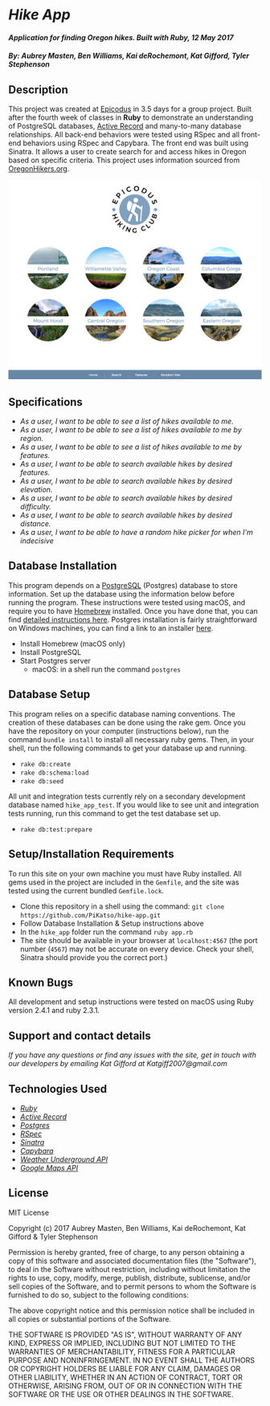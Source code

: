 # _Hike App_

#### _Application for finding Oregon hikes. Built with Ruby, 12 May 2017_

#### _By: **Aubrey Masten, Ben Williams, Kai deRochemont, Kat Gifford, Tyler Stephenson**_

## Description

This project was created at [Epicodus](https://www.epicodus.com/) in 3.5 days for a group project. Built after the fourth week of classes in **Ruby** to demonstrate an understanding of PostgreSQL databases, [Active Record](https://github.com/rails/rails/tree/master/activerecord) and many-to-many database relationships. All back-end behaviors were tested using RSpec and all front-end behaviors using RSpec and Capybara. The front end was built using Sinatra. It allows a user to create search for and access hikes in Oregon based on specific criteria. This project uses information sourced from [OregonHikers.org](http://www.oregonhikers.org/).

![](https://github.com/PiKatso/hike-app/blob/pikatso1/public/img/Screen%20Shot%20.png)

## Specifications

* _As a user, I want to be able to see a list of hikes available to me._
* _As a user, I want to be able to see a list of hikes available to me by region._
* _As a user, I want to be able to see a list of hikes available to me by features._
* _As a user, I want to be able to search available hikes by desired features._
* _As a user, I want to be able to search available hikes by desired elevation._
* _As a user, I want to be able to search available hikes by desired difficulty._
* _As a user, I want to be able to search available hikes by desired distance._
* _As a user, I want to be able to have a random hike picker for when I'm indecisive_

## Database Installation

This program depends on a [PostgreSQL](https://www.postgresql.org/) (Postgres) database to store information. Set up the database using the information below before running the program. These instructions were tested using macOS, and require you to have [Homebrew](https://brew.sh/) installed. Once you have done that, you can find [detailed instructions here](https://www.learnhowtoprogram.com/ruby/ruby-database-basics/installing-postgres-7fb0cff7-a0f5-4b61-a0db-8a928b9f67ef). Postgres installation is fairly straightforward on Windows machines, you can find a link to an installer [here](https://www.enterprisedb.com/downloads/postgres-postgresql-downloads#windows).

* Install Homebrew (macOS only)
* Install PostgreSQL
* Start Postgres server
  * macOS: in a shell run the command `postgres`

## Database Setup

This program relies on a specific database naming conventions. The creation of these databases can be done using the rake gem. Once you have the repository on your computer (instructions below), run the command `bundle install` to install all necessary ruby gems. Then, in your shell, run the following commands to get your database up and running.

  * `rake db:create`
  * `rake db:schema:load`
  * `rake db:seed`

All unit and integration tests currently rely on a secondary development database named `hike_app_test`. If you would like to see unit and integration tests running, run this command to get the test database set up.

 * `rake db:test:prepare`

<!-- ## Database Schema

<img src="http://i.imgur.com/jOT8dxK.png" /> -->

## Setup/Installation Requirements

To run this site on your own machine you must have Ruby installed. All gems used in the project are included in the `Gemfile`, and the site was tested using the current bundled `Gemfile.lock`.

* Clone this repository in a shell using the command:
`git clone https://github.com/PiKatso/hike-app.git`
* Follow Database Installation & Setup instructions above
* In the `hike_app` folder run the command `ruby app.rb`
* The site should be available in your browser at `localhost:4567` (the port number (`4567`) may not be accurate on every device. Check your shell, Sinatra should provide you the correct port.)

## Known Bugs

All development and setup instructions were tested on macOS using Ruby version 2.4.1 and ruby 2.3.1.

## Support and contact details

_If you have any questions or find any issues with the site, get in touch with our developers by emailing Kat Gifford at Katgiff2007@gmail.com_

## Technologies Used

* _[Ruby](https://www.ruby-lang.org/en/)_
* _[Active Record](https://github.com/rails/rails/tree/master/activerecord)_
* _[Postgres](https://www.postgresql.org/)_
* _[RSpec](http://rspec.info/)_
* _[Sinatra](http://www.sinatrarb.com/)_
* _[Capybara](https://teamcapybara.github.io/capybara/)_
* _[Weather Underground API](https://www.wunderground.com/)_
* _[Google Maps API](https://developers.google.com/maps/)_


## License

MIT License

Copyright (c) 2017 Aubrey Masten, Ben Williams, Kai deRochemont, Kat Gifford & Tyler Stephenson

Permission is hereby granted, free of charge, to any person obtaining a copy
of this software and associated documentation files (the "Software"), to deal
in the Software without restriction, including without limitation the rights
to use, copy, modify, merge, publish, distribute, sublicense, and/or sell
copies of the Software, and to permit persons to whom the Software is
furnished to do so, subject to the following conditions:

The above copyright notice and this permission notice shall be included in all
copies or substantial portions of the Software.

THE SOFTWARE IS PROVIDED "AS IS", WITHOUT WARRANTY OF ANY KIND, EXPRESS OR
IMPLIED, INCLUDING BUT NOT LIMITED TO THE WARRANTIES OF MERCHANTABILITY,
FITNESS FOR A PARTICULAR PURPOSE AND NONINFRINGEMENT. IN NO EVENT SHALL THE
AUTHORS OR COPYRIGHT HOLDERS BE LIABLE FOR ANY CLAIM, DAMAGES OR OTHER
LIABILITY, WHETHER IN AN ACTION OF CONTRACT, TORT OR OTHERWISE, ARISING FROM,
OUT OF OR IN CONNECTION WITH THE SOFTWARE OR THE USE OR OTHER DEALINGS IN THE
SOFTWARE.
